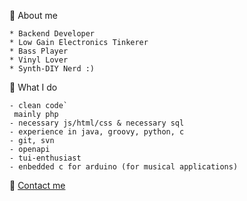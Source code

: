 🐼 About me
```
* Backend Developer
* Low Gain Electronics Tinkerer
* Bass Player
* Vinyl Lover
* Synth-DIY Nerd :)
```

🐼 What I do
```
- clean code`
 mainly php
- necessary js/html/css & necessary sql
- experience in java, groovy, python, c
- git, svn
- openapi
- tui-enthusiast
- enbedded c for arduino (for musical applications)
```

🐼 [Contact me](mailto:benedikt.schoeffmann@gmail.com)


<!--
**benediktschoeffmann/benediktschoeffmann** is a ✨ _special_ ✨ repository because its `README.md` (this file) appears on your GitHub profile.

Here are some ideas to get you started:

- 🔭 I’m currently working on ...
- 
```🌱 I’m currently learning ...
- 👯 I’m looking to collaborate on ...
- 🤔 I’m looking for help with ...
- 💬 Ask me about ...
- 📫 How to reach me: ...
- 😄 Pronouns: ...
-  Fun fact: ...
```
--`
